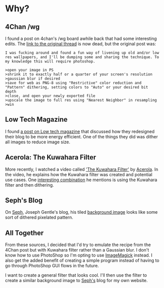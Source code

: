 # Why?

## 4Chan /wg

I found a post on 4chan's /wg board awhile back that had some interesting
edits.
The [link to the original thread](https://boards.4chan.org/wg/thread/7743043)
is now dead, but the original post was:

```
I was fucking around and found a fun way of livening up old and/or low res wallpapers, and I'll be dumping some and sharing the technique. To my knowledge this will require photoshop.

>open your image in PS
>shrink it to exactly half or a quarter of your screen's resolution
>gaussian blur if desired
>save for web as PNG-8 using "Restrictive" color reduction and "Pattern" dithering, setting colors to "Auto" or your desired bit depth
>close, and open your newly exported file
>upscale the image to full res using "Nearest Neighbor" in resampling
>win
```

## Low Tech Magazine

I found [a post on Low tech magazine](https://solar.lowtechmagazine.com/2018/09/how-to-build-a-lowtech-website.html)
that discussed how they redesigned their blog to be more energy efficient.
One of the things they did was dither all images to reduce image size.

## Acerola: The Kuwahara Filter

More recently, I watched a video called ['The Kuwahara Filter'](https://youtu.be/LDhN-JK3U9g?list=LL)
by [Acerola](https://www.youtube.com/@Acerola_t).
In the video, he explains how the Kuwahara filter was created and potential use cases.
One [interesting combination](https://youtu.be/LDhN-JK3U9g?list=LL&t=843)
he mentions is using the Kuwahara filter and then dithering.

## Seph's Blog

On [Seph](https://josephg.com/blog/), Joseph Gentle's blog, his tiled
[background image](https://josephg.com/blog/assets/background.png) looks like
some sort of dithered pixelated pattern.

## All Together

From these sources, I decided that I'd try to emulate the recipe from the 4Chan post
but with Kuwahara filter rather than a Gaussian blur.
I don't know how to use PhotoShop so I'm opting to use [ImageMagick](https://imagemagick.org/)
instead.
I also get the added benefit of creating a simple program instead of having
to go through PhotoShop GUI flows in the future.

I want to create a general filter that looks cool.
I'll then use the filter to create a similar background image to
[Seph's](https://josephg.com/blog/) blog for my own website.
